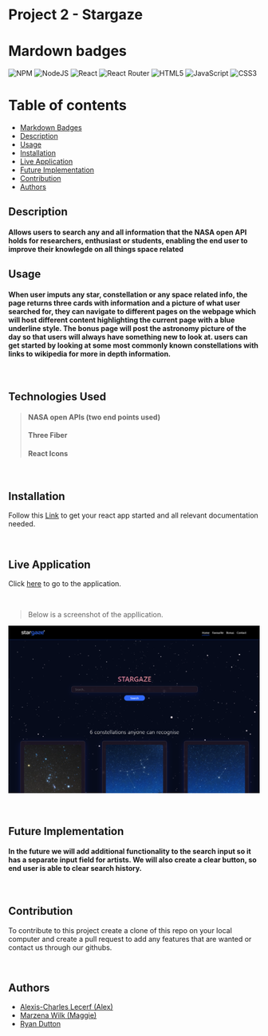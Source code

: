# Project 2 - Stargaze 

# Mardown badges
![NPM](https://img.shields.io/badge/NPM-%23CB3837.svg?style=for-the-badge&logo=npm&logoColor=white) ![NodeJS](https://img.shields.io/badge/node.js-6DA55F?style=for-the-badge&logo=node.js&logoColor=white) ![React](https://img.shields.io/badge/react-%2320232a.svg?style=for-the-badge&logo=react&logoColor=%2361DAFB) ![React Router](https://img.shields.io/badge/React_Router-CA4245?style=for-the-badge&logo=react-router&logoColor=white) ![HTML5](https://img.shields.io/badge/html5-%23E34F26.svg?style=for-the-badge&logo=html5&logoColor=white) ![JavaScript](https://img.shields.io/badge/javascript-%23323330.svg?style=for-the-badge&logo=javascript&logoColor=%23F7DF1E) ![CSS3](https://img.shields.io/badge/css3-%231572B6.svg?style=for-the-badge&logo=css3&logoColor=white)

# Table of contents
- [Markdown Badges](#markdown-badges)
- [Description](#description)
- [Usage](#usage)
- [Installation](#installation)
- [Live Application](#live-application)
- [Future Implementation](#future-implementation)
- [Contribution](#contribution)
- [Authors](#authors)

## Description

#### Allows users to search any and all information that the NASA open API holds for researchers, enthusiast or students, enabling the end user to improve their knowlegde on all things space related 

## Usage
#### When user imputs any star, constellation or any space related info, the page returns three cards with information and a picture of what user searched for, they can navigate to different pages on the webpage which will host different content highlighting the current page with a blue underline style. The bonus page will post the astronomy picture of the day so that users will always have something new to look at. users can get started by looking at some most commonly known constellations with links to wikipedia for more in depth information.

<br/>

## Technologies Used
>#### NASA open APIs (two end points used)
>#### Three Fiber
>#### React Icons

<br>

## Installation 

Follow this [Link](https://github.com/facebook/create-react-app#creating-an-app) to get your react app started and all relevant documentation needed.

<br>

## Live Application

Click [here](https://stargaze-3c356b.netlify.app/) to go to the application.

<br/>

>Below is a screenshot of the appllication.

![Stargaze screenshot](./src/images/stargaze-mockup.png)

<br/>

## Future Implementation

#### In the future we will add additional functionality to the search input so it has a separate input field for artists. We will also create a clear button, so end user is able to clear search history.  

<br/>

## Contribution

To contribute to this project create a clone of this repo on your local computer and create a pull request to add any features that are wanted or contact us through our githubs.

<br>

## Authors
 
 * [Alexis-Charles Lecerf (Alex)](https://github.com/alecerf01)
 * [Marzena Wilk (Maggie)](https://github.com/Marzena-W)
 * [Ryan Dutton](https://github.com/ryanpauldutton)
